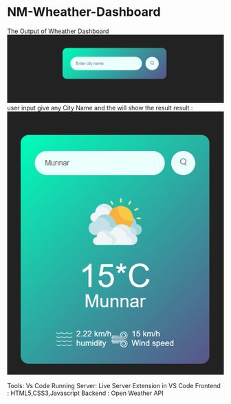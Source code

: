 # NM-Wheather-Dashboard
The Output of Wheather Dashboard 
![image alt](https://github.com/sreeramamoorthi/NM-Wheather-Dashboard/blob/87b327a50b45866ac2e7ffb8650c49394b8adc91/Screenshot%202025-03-16%20210138.png)
user input give any City Name and the will show the result
result :
![image alt](https://github.com/sreeramamoorthi/NM-Wheather-Dashboard/blob/64457a00654a342e88e00eac1fc2aaea9fc95c84/Screenshot%202025-03-16%20210214.png)








Tools:
Vs Code
Running Server: Live Server Extension in VS Code
Frontend : HTML5,CSS3,Javascript 
Backend : Open Weather API 

